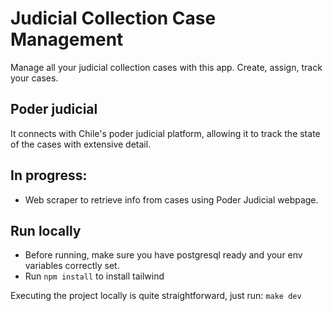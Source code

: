 # Judicial Collection Case Management
Manage all your judicial collection cases with this app. Create, assign, track your cases.
## Poder judicial
It connects with Chile's poder judicial platform, allowing it to track the state of the cases with extensive detail.
## In progress:
- Web scraper to retrieve info from cases using Poder Judicial webpage.
## Run locally
- Before running, make sure you have postgresql ready and your env variables correctly set.
- Run ```npm install``` to install tailwind

Executing the project locally is quite straightforward, just run:
```make dev```
